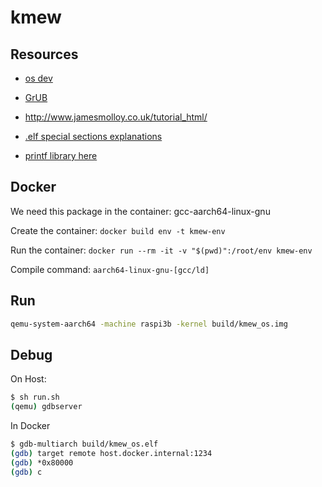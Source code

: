 # kmew

## Resources

- [os dev](https://wiki.osdev.org/Main_Page)
- [GrUB](https://www.gnu.org/software/grub/)
- http://www.jamesmolloy.co.uk/tutorial_html/
- [.elf special sections explanations](https://refspecs.linuxbase.org/LSB_3.0.0/LSB-PDA/LSB-PDA/specialsections.html)

- [printf library here](https://github.com/mpaland/printf)

## Docker

We need this package in the container: gcc-aarch64-linux-gnu

Create the container:
`docker build env -t kmew-env`

Run the container:
`docker run --rm -it -v "$(pwd)":/root/env kmew-env`

Compile command:
`aarch64-linux-gnu-[gcc/ld]`

## Run
```sh
qemu-system-aarch64 -machine raspi3b -kernel build/kmew_os.img
```

## Debug

On Host:
```sh
$ sh run.sh
(qemu) gdbserver
```

In Docker
```sh
$ gdb-multiarch build/kmew_os.elf
(gdb) target remote host.docker.internal:1234
(gdb) *0x80000
(gdb) c
```
